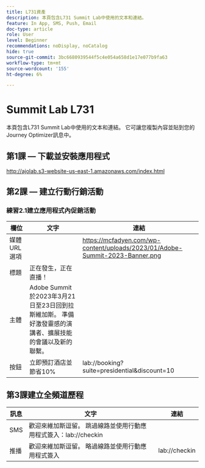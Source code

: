 ```yaml
---
title: L731資產
description: 本頁包含L731 Summit Lab中使用的文本和連結。
feature: In App, SMS, Push, Email
doc-type: article
role: User
level: Beginner
recommendations: noDisplay, noCatalog
hide: true
source-git-commit: 3bc6680939544f5c4e054a658d1e17e077b9fa63
workflow-type: tm+mt
source-wordcount: '155'
ht-degree: 6%

---
```



# Summit Lab L731

本頁包含L731 Summit Lab中使用的文本和連結。 它可讓您複製內容並貼到您的Journey Optimizer訊息中。

## 第1課 — 下載並安裝應用程式

http://ajolab.s3-website-us-east-1.amazonaws.com/index.html

## 第2課 — 建立行動行銷活動

### 練習2.1建立應用程式內促銷活動

| 欄位 | 文字 | 連結 |
|----|----|----|
| 媒體URL選項 |  | https://mcfadyen.com/wp-content/uploads/2023/01/Adobe-Summit-2023-Banner.png |
| 標題 | 正在發生，正在直播！ |  |
| 主體 | Adobe Summit於2023年3月21日至23日回到拉斯維加斯。 準備好激發靈感的演講者、擴展技能的會議以及新的聯繫。 |  |
| 按鈕 | 立即預訂酒店並節省10% | lab://booking?suite=presidential&amp;discount=10 |


## 第3課建立全頻道歷程

| 訊息 | 文字 | 連結 |
|----|----|----|
| SMS | 歡迎來維加斯逗留。 跳過線路並使用行動應用程式簽入：lab://checkin |  |
| 推播 | 歡迎來維加斯逗留。 略過線路並使用行動應用程式簽入 | lab://checkin |
